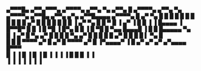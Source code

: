  ▄▀▀▀█▄    ▄▀▀▄▀▀▀▄  ▄▀▀▀▀▄   ▄▀▀▄ ▀▄  ▄▀▀▄ █  ▄▀▀▀▀▄   ▄▀▀▄ ▀▄      ▄▀▀▀▀▄    ▄▀▀█▄   ▄▀▀▄ ▄▀▄  ▄▀▀█▄▄▄▄  ▄▀▀▀▀▄ 
█  ▄▀  ▀▄ █   █   █ █      █ █  █ █ █ █  █ ▄▀ █      █ █  █ █ █     █         ▐ ▄▀ ▀▄ █  █ ▀  █ ▐  ▄▀   ▐ █ █   ▐ 
▐ █▄▄▄▄   ▐  █▀▀█▀  █      █ ▐  █  ▀█ ▐  █▀▄  █      █ ▐  █  ▀█     █    ▀▄▄    █▄▄▄█ ▐  █    █   █▄▄▄▄▄     ▀▄   
 █    ▐    ▄▀    █  ▀▄    ▄▀   █   █    █   █ ▀▄    ▄▀   █   █      █     █ █  ▄▀   █   █    █    █    ▌  ▀▄   █  
 █        █     █     ▀▀▀▀   ▄▀   █   ▄▀   █    ▀▀▀▀   ▄▀   █       ▐▀▄▄▄▄▀ ▐ █   ▄▀  ▄▀   ▄▀    ▄▀▄▄▄▄    █▀▀▀   
█         ▐     ▐            █    ▐   █    ▐           █    ▐       ▐         ▐   ▐   █    █     █    ▐    ▐      
▐                            ▐        ▐                ▐                              ▐    ▐     ▐                

